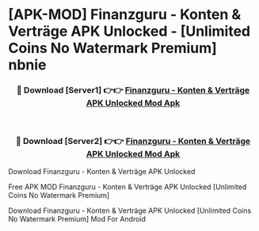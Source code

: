 # [APK-MOD] Finanzguru - Konten & Verträge APK Unlocked - [Unlimited Coins No Watermark Premium] nbnie



<div align="center">
<h3>🔴 Download [Server1] 👉👉 <a href="https://momento.my/?title=Finanzguru_-_Konten_&_Verträge_APK_Unlocked">Finanzguru - Konten & Verträge APK Unlocked Mod Apk</a></h3><br>

<h3>🔴 Download [Server2] 👉👉 <a href="https://momento.my/?title=Finanzguru_-_Konten_&_Verträge_APK_Unlocked">Finanzguru - Konten & Verträge APK Unlocked Mod Apk</a></h3>
</div>



Download Finanzguru - Konten & Verträge APK Unlocked 

Free APK MOD Finanzguru - Konten & Verträge APK Unlocked [Unlimited Coins No Watermark Premium]

Download Finanzguru - Konten & Verträge APK Unlocked [Unlimited Coins No Watermark Premium] Mod For Android
